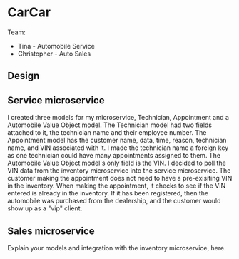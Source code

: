 # CarCar

Team:

* Tina - Automobile Service
* Christopher - Auto Sales

## Design

## Service microservice

I created three models for my microservice, Technician, Appointment and a Automobile Value Object model. The Technician model had two fields attached to it, the technician name and their employee number. The Appointment model has the customer name, data, time, reason, technician name, and VIN associated with it. I made the technician name a foreign key as one technician could have many appointments assigned to them. The Automobile Value Object model's only field is the VIN. I decided to poll the VIN data from the inventory microservice into the service microservice. The customer making the appointment does not need to have a pre-exisiting VIN in the inventory. When making the appointment, it checks to see if the VIN entered is already in the inventory. If it has been registered, then the automobile was purchased from the dealership, and the customer would show up as a "vip" client.


## Sales microservice

Explain your models and integration with the inventory
microservice, here.
